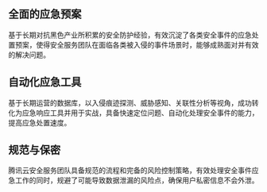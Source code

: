 ## 全面的应急预案
基于长期对抗黑色产业所积累的安全防护经验，有效沉淀了各类安全事件的应急处置预案，使得安全服务团队在面临各类被入侵的事件场景时，能够成熟面对并有效的解决问题。

## 自动化应急工具
基于长期运营的数据库，以入侵痕迹探测、威胁感知、关联性分析等视角，成功转化为应急响应工具并用于实战，具备快速定位问题、自动化处理安全事件的能力，提高应急处置速度。

## 规范与保密
腾讯云安全服务团队具备规范的流程和完备的风险控制策略，有效处理安全事件应急工作的同时，规避了可能导致数据泄漏的风险点，确保用户私密信息不会外泄。

